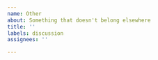 ```yaml
---
name: Other
about: Something that doesn't belong elsewhere
title: ''
labels: discussion
assignees: ''

---
```


<!-- This is a free-form ticket. You decide how to write it. Please add background and details if this is not a quick fix or change. -->
